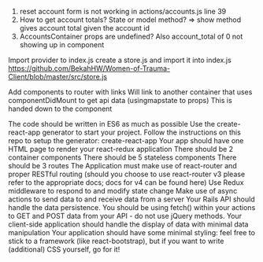 1. reset account form is not working in actions/accounts.js line 39
2. How to get account totals? State or model method? => show method gives account total given the account id
3. AccountsContainer props are undefined? Also account_total of 0 not showing up in component

Import provider to index.js
create a store.js and import it into index.js
https://github.com/BekahHW/Women-of-Trauma-Client/blob/master/src/store.js

Add components to router with links
Will link to another container that uses componentDidMount to get api data (usingmapstate to props)
This is handed down to the component




The code should be written in ES6 as much as possible
Use the create-react-app generator to start your project.
Follow the instructions on this repo to setup the generator: create-react-app
Your app should have one HTML page to render your react-redux application
There should be 2 container components
There should be 5 stateless components
There should be 3 routes
The Application must make use of react-router and proper RESTful routing (should you choose to use react-router v3 please refer to the appropriate docs; docs for v4 can be found here)
Use Redux middleware to respond to and modify state change
Make use of async actions to send data to and receive data from a server
Your Rails API should handle the data persistence. You should be using fetch() within your actions to GET and POST data from your API - do not use jQuery methods.
Your client-side application should handle the display of data with minimal data manipulation
Your application should have some minimal styling: feel free to stick to a framework (like react-bootstrap), but if you want to write (additional) CSS yourself, go for it!
